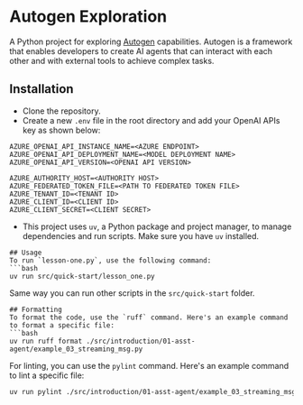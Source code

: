 # Autogen Exploration

A Python project for exploring [Autogen](https://microsoft.github.io/autogen/0.2/) capabilities. 
Autogen is a framework that enables developers to create AI agents that can interact with each other and with 
external tools to achieve complex tasks.

## Installation
 - Clone the repository.
 - Create a new `.env` file in the root directory and add your OpenAI APIs key as shown below:

```aiignore
AZURE_OPENAI_API_INSTANCE_NAME=<AZURE ENDPOINT>
AZURE_OPENAI_API_DEPLOYMENT_NAME=<MODEL DEPLOYMENT NAME>
AZURE_OPENAI_API_VERSION=<OPENAI API VERSION>

AZURE_AUTHORITY_HOST=<AUTHORITY HOST>
AZURE_FEDERATED_TOKEN_FILE=<PATH TO FEDERATED TOKEN FILE>
AZURE_TENANT_ID=<TENANT ID>
AZURE_CLIENT_ID=<CLIENT ID>
AZURE_CLIENT_SECRET=<CLIENT SECRET>
```
 - This project uses `uv`, a Python package and project manager, to manage dependencies and run scripts. 
Make sure you have `uv` installed.

```
## Usage
To run `lesson-one.py`, use the following command:
```bash
uv run src/quick-start/lesson_one.py
```
Same way you can run other scripts in the `src/quick-start` folder.

```
## Formatting
To format the code, use the `ruff` command. Here's an example command to format a specific file:
```bash
uv run ruff format ./src/introduction/01-asst-agent/example_03_streaming_msg.py
```
For linting, you can use the `pylint` command. Here's an example command to lint a specific file:
```bash
uv run pylint ./src/introduction/01-asst-agent/example_03_streaming_msg.py
```
